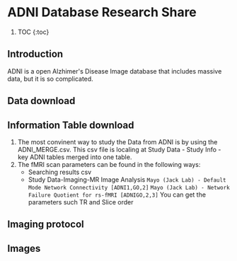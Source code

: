 # ADNI Database Research Share


1. TOC
{:toc}

## Introduction

ADNI is a open Alzhimer's Disease Image database that includes massive data, but it is so complicated.

## Data download

## Information Table download

1. The most convinent way to study the Data from ADNI is by using the ADNI_MERGE.csv. 
This csv file is localing at Study Data - Study Info - key ADNI tables merged into one table. 
2. The fMRI scan parameters can be found in the following ways:  
    - Searching results csv
    - Study Data-Imaging-MR Image Analysis
        `Mayo (Jack Lab) - Default Mode Network Connectivity [ADNI1,GO,2]` 
        `Mayo (Jack Lab) - Network Failure Quotient for rs-fMRI [ADNIGO,2,3]` 
    You can get the parameters such TR and Slice order

## Imaging protocol

## Images

